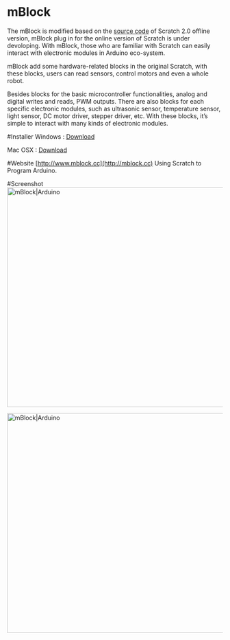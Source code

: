 # mBlock
The mBlock is modified based on the [source code](https://github.com/LLK/scratch-flash) of Scratch 2.0 offline version, mBlock plug in for the online version of Scratch is under devoloping. With mBlock, those who are familiar with Scratch can easily interact with electronic modules in Arduino eco-system.

mBlock add some hardware-related blocks in the original Scratch, with these blocks, users can read sensors, control motors and even a whole robot.

Besides blocks for the basic microcontroller functionalities, analog and digital writes and reads, PWM outputs. There are also blocks for each specific electronic modules, such as ultrasonic sensor, temperature sensor, light sensor, DC motor driver, stepper driver, etc. With these blocks, it’s simple to interact with many kinds of electronic modules.

#Installer
Windows : [Download](http://download.makeblock.com/mblock/v_3_3_1/mBlock_win_v3.3.1.zip)

Mac OSX : [Download](http://download.makeblock.com/mblock/v_3_3_1/mBlock_mac_v3.3.1.zip)
 
#Website
[http://www.mblock.cc](http://mblock.cc) Using Scratch to Program Arduino. 

#Screenshot
<img src="http://mblock.cc/wp-content/uploads/2014/08/Mblock_web_04.jpg" width = "512"  alt="mBlock|Arduino" />

<img src="http://mblock.cc/wp-content/uploads/2014/08/Mblock_web_02.jpg" width = "512"  alt="mBlock|Arduino" />
